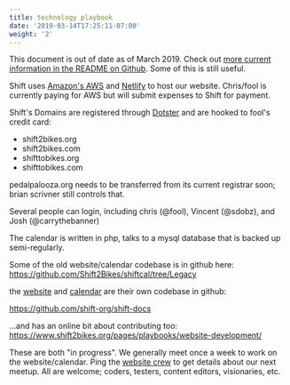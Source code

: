 ```yaml
---
title: technology playbook
date: '2019-03-14T17:25:11-07:00'
weight: '2'
---
```


This document is out of date as of March 2019.  Check out [more current information in the README on Github](https://github.com/shift-org/shift-docs#overview).  Some of this is still useful.

Shift uses [Amazon's AWS](https://aws.amazon.com) and [Netlify](https://www.netlify.com) to host our website.  Chris/fool is currently paying for AWS but will submit expenses to Shift for payment.

Shift's Domains are registered through [Dotster](https://www.dotster.com) and are hooked to fool's credit card:

- shift2bikes.org
- shift2bikes.com
- shifttobikes.org
- shifttobikes.com

pedalpalooza.org needs to be transferred from its current registrar soon;  brian scrivner still controls that.

Several people can login, including chris (@fool), Vincent (@sdobz), and Josh (@carrythebanner)

The calendar is written in php, talks to a mysql database that is backed up semi-regularly.

Some of the old website/calendar codebase is in github here: https://github.com/Shift2Bikes/shiftcal/tree/Legacy

the [website](https://www.shift2bikes.org) and [calendar](https://shift2bikes.org/calendar/) are their own codebase in github:

https://github.com/shift-org/shift-docs

...and has an online bit about contributing too:  https://www.shift2bikes.org/pages/playbooks/website-development/

These are both "in progress".  We generally meet once a week to work on the website/calendar.  Ping the [website crew](mailto:bikecal@shift2bikes.org) to get details about our next meetup.  All are welcome;  coders, testers, content editors, visionaries, etc.
